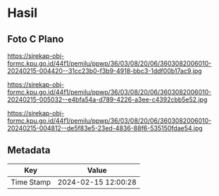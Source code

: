 # Hasil

## Foto C Plano

https://sirekap-obj-formc.kpu.go.id/44f1/pemilu/ppwp/36/03/08/20/06/3603082006010-20240215-004420--31cc23b0-f3b9-4918-bbc3-1ddf00b17ac9.jpg

https://sirekap-obj-formc.kpu.go.id/44f1/pemilu/ppwp/36/03/08/20/06/3603082006010-20240215-005032--e4bfa54a-d789-4226-a3ee-c4392cbb5e52.jpg

https://sirekap-obj-formc.kpu.go.id/44f1/pemilu/ppwp/36/03/08/20/06/3603082006010-20240215-004812--de5f83e5-23ed-4836-88f6-535150fdae54.jpg


## Metadata

| Key        | Value               |
| ---------- | ------------------- |
| Time Stamp | 2024-02-15 12:00:28 |



